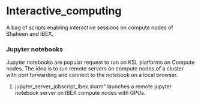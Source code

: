 # Interactive_computing
A bag of scripts enabling interactive sessions on compute nodes of Shaheen and IBEX.

### Jupyter notebooks 
Jupyter notebooks are popular request to run on KSL platforms on Compute nodes. 
The idea is to run remote servers on compute nodes of a cluster with port forwarding and connect to the notebook on a local browser.

1. jupyter_server_jobscript_ibex.slurm" launches a remote jupyter notebook server on IBEX compute nodes with GPUs.

